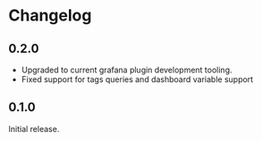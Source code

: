 # Changelog

## 0.2.0

- Upgraded to current grafana plugin development tooling.
- Fixed support for tags queries and dashboard variable support

## 0.1.0

Initial release.
